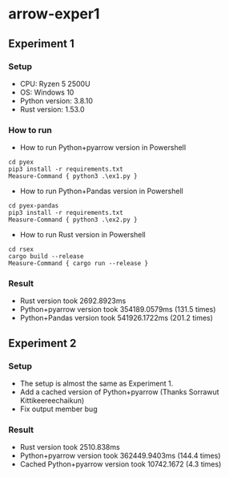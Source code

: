 # arrow-exper1

## Experiment 1

### Setup

* CPU: Ryzen 5 2500U
* OS: Windows 10
* Python version: 3.8.10
* Rust version: 1.53.0

### How to run
* How to run Python+pyarrow version in Powershell

```
cd pyex
pip3 install -r requirements.txt
Measure-Command { python3 .\ex1.py }
```

* How to run Python+Pandas version in Powershell

```
cd pyex-pandas
pip3 install -r requirements.txt
Measure-Command { python3 .\ex2.py }
```

* How to run Rust version in Powershell

```
cd rsex
cargo build --release
Measure-Command { cargo run --release }
```

### Result 
* Rust version took 2692.8923ms
* Python+pyarrow version took 354189.0579ms (131.5 times)
* Python+Pandas version took 541926.1722ms (201.2 times)

## Experiment 2

### Setup 

* The setup is almost the same as Experiment 1.
* Add a cached version of Python+pyarrow (Thanks Sorrawut Kittikeereechaikun)
* Fix output member bug

### Result
* Rust version took 2510.838ms
* Python+pyarrow version took 362449.9403ms (144.4 times)
* Cached Python+pyarrow version took 10742.1672 (4.3 times)
